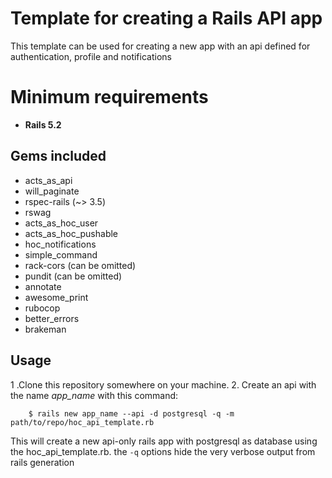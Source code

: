 # Template for creating a Rails API app

This template can be used for creating a new app with an api defined for authentication, profile and notifications

# Minimum requirements
* **Rails 5.2**

## Gems included
* acts_as_api
* will_paginate
* rspec-rails (~> 3.5)
* rswag
* acts_as_hoc_user
* acts_as_hoc_pushable
* hoc_notifications
* simple_command
* rack-cors (can be omitted)
* pundit (can be omitted)
* annotate
* awesome_print
* rubocop
* better_errors
* brakeman

## Usage

1 .Clone this repository somewhere on your machine.
2. Create an api with the name _app_name_ with this command:



        $ rails new app_name --api -d postgresql -q -m path/to/repo/hoc_api_template.rb    



This will create a new api-only rails app with postgresql as database using the hoc_api_template.rb. the `-q` options hide the very verbose output from rails generation

